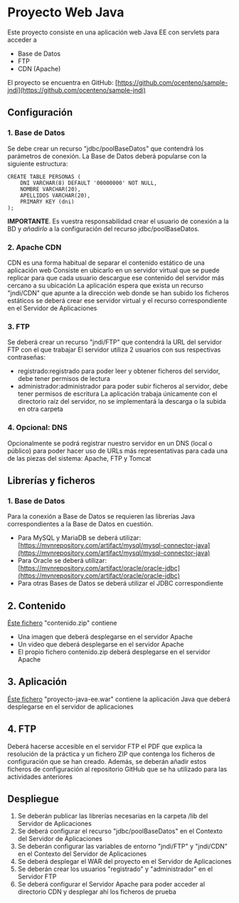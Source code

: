 # Proyecto Web Java
Este proyecto consiste en una aplicación web Java EE con servlets para acceder a 
- Base de Datos
- FTP
- CDN (Apache)

El proyecto se encuentra en GitHub: [https://github.com/ocenteno/sample-jndi](https://github.com/ocenteno/sample-jndi)

## Configuración
### 1. Base de Datos
Se debe crear un recurso "jdbc/poolBaseDatos" que contendrá los parámetros de conexión.
La Base de Datos deberá popularse con la siguiente estructura:

	CREATE TABLE PERSONAS (
		DNI VARCHAR(8) DEFAULT '00000000' NOT NULL,
		NOMBRE VARCHAR(20),
		APELLIDOS VARCHAR(20),
		PRIMARY KEY (dni)
	);

**IMPORTANTE**. Es vuestra responsabilidad crear el usuario de conexión a la BD y *añadirlo* a la configuración del recurso jdbc/poolBaseDatos.

	
### 2. Apache CDN
CDN es una forma habitual de separar el contenido estático de una aplicación web
Consiste en ubicarlo en un servidor virtual que se puede replicar para que cada usuario descargue ese contenido 
del servidor más cercano a su ubicación
La aplicación espera que exista un recurso "jndi/CDN" que apunte a la dirección web donde se han subido los ficheros estáticos
se deberá crear ese servidor virtual y el recurso correspondiente en el Servidor de Aplicaciones

### 3. FTP
Se deberá crear un recurso "jndi/FTP" que contendrá la URL del servidor FTP con el que trabajar
El servidor utiliza 2 usuarios con sus respectivas contraseñas:
- registrado:registrado para poder leer y obtener ficheros del servidor, debe tener permisos de lectura
- administrador:administrador para poder subir ficheros al servidor, debe tener permisos de escritura
La aplicación trabaja únicamente con el directorio raíz del servidor, no se implementará la descarga o la subida en otra carpeta

### 4. Opcional: DNS
Opcionalmente se podrá registrar nuestro servidor en un DNS (local o público) para poder hacer uso de URLs más representativas
para cada una de las piezas del sistema: Apache, FTP y Tomcat

## Librerías y ficheros
### 1. Base de Datos
Para la conexión a Base de Datos se requieren las librerías Java correspondientes a la Base de Datos en cuestión.
- Para MySQL y MariaDB se deberá utilizar: [https://mvnrepository.com/artifact/mysql/mysql-connector-java](https://mvnrepository.com/artifact/mysql/mysql-connector-java)
- Para Oracle se deberá utilizar: [https://mvnrepository.com/artifact/oracle/oracle-jdbc](https://mvnrepository.com/artifact/oracle/oracle-jdbc)
- Para otras Bases de Datos se deberá utilizar el JDBC correspondiente

## 2. Contenido
[Éste fichero](contenido.zip) "contenido.zip" contiene 
- Una imagen que deberá desplegarse en el servidor Apache
- Un video que deberá desplegarse en el servidor Apache
- El propio fichero contenido.zip deberá desplegarse en el servidor Apache

## 3. Aplicación
[Éste fichero](proyecto-java-ee.war) "proyecto-java-ee.war" contiene la aplicación Java que deberá desplegarse en el servidor de aplicaciones

## 4. FTP
Deberá hacerse accesible en el servidor FTP el PDF que explica la resolución de la práctica
y un fichero ZIP que contenga los ficheros de configuración que se han creado.
Además, se deberán añadir estos ficheros de configuración al repositorio GitHub que se ha utilizado para las actividades anteriores

## Despliegue
1. Se deberán publicar las librerías necesarias en la carpeta /lib del Servidor de Aplicaciones
1. Se deberá configurar el recurso "jdbc/poolBaseDatos" en el Contexto del Servidor de Aplicaciones
1. Se deberán configurar las variables de entorno "jndi/FTP" y "jndi/CDN" en el Contexto del Servidor de Aplicaciones
1. Se deberá desplegar el WAR del proyecto en el Servidor de Aplicaciones
1. Se deberán crear los usuarios "registrado" y "administrador" en el Servidor FTP
1. Se deberá configurar el Servidor Apache para poder acceder al directorio CDN y desplegar ahí los ficheros de prueba


